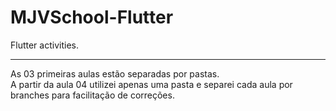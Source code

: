 # MJVSchool-Flutter
Flutter activities.

<hr>

As 03 primeiras aulas estão separadas por pastas. <br>
A partir da aula 04 utilizei apenas uma pasta e separei cada aula por branches para facilitação de correções.